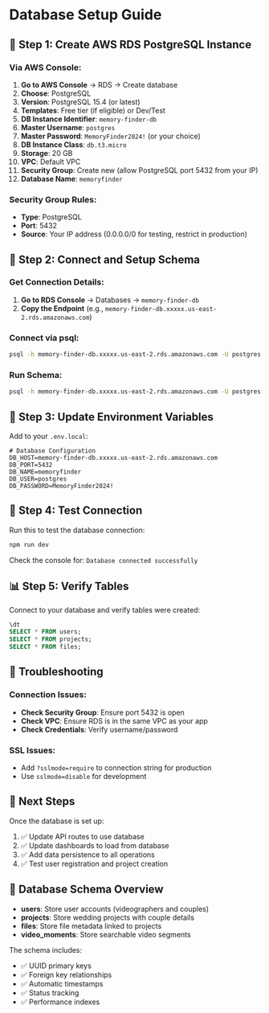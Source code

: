 # Database Setup Guide

## 🚀 **Step 1: Create AWS RDS PostgreSQL Instance**

### Via AWS Console:
1. **Go to AWS Console** → RDS → Create database
2. **Choose**: PostgreSQL
3. **Version**: PostgreSQL 15.4 (or latest)
4. **Templates**: Free tier (if eligible) or Dev/Test
5. **DB Instance Identifier**: `memory-finder-db`
6. **Master Username**: `postgres`
7. **Master Password**: `MemoryFinder2024!` (or your choice)
8. **DB Instance Class**: `db.t3.micro`
9. **Storage**: 20 GB
10. **VPC**: Default VPC
11. **Security Group**: Create new (allow PostgreSQL port 5432 from your IP)
12. **Database Name**: `memoryfinder`

### Security Group Rules:
- **Type**: PostgreSQL
- **Port**: 5432
- **Source**: Your IP address (0.0.0.0/0 for testing, restrict in production)

## 🔧 **Step 2: Connect and Setup Schema**

### Get Connection Details:
1. **Go to RDS Console** → Databases → `memory-finder-db`
2. **Copy the Endpoint** (e.g., `memory-finder-db.xxxxx.us-east-2.rds.amazonaws.com`)

### Connect via psql:
```bash
psql -h memory-finder-db.xxxxx.us-east-2.rds.amazonaws.com -U postgres -d memoryfinder
```

### Run Schema:
```bash
psql -h memory-finder-db.xxxxx.us-east-2.rds.amazonaws.com -U postgres -d memoryfinder -f database-schema.sql
```

## 🔑 **Step 3: Update Environment Variables**

Add to your `.env.local`:
```env
# Database Configuration
DB_HOST=memory-finder-db.xxxxx.us-east-2.rds.amazonaws.com
DB_PORT=5432
DB_NAME=memoryfinder
DB_USER=postgres
DB_PASSWORD=MemoryFinder2024!
```

## 🧪 **Step 4: Test Connection**

Run this to test the database connection:
```bash
npm run dev
```

Check the console for: `Database connected successfully`

## 📊 **Step 5: Verify Tables**

Connect to your database and verify tables were created:
```sql
\dt
SELECT * FROM users;
SELECT * FROM projects;
SELECT * FROM files;
```

## 🚨 **Troubleshooting**

### Connection Issues:
- **Check Security Group**: Ensure port 5432 is open
- **Check VPC**: Ensure RDS is in the same VPC as your app
- **Check Credentials**: Verify username/password

### SSL Issues:
- Add `?sslmode=require` to connection string for production
- Use `sslmode=disable` for development

## 🎯 **Next Steps**

Once the database is set up:
1. ✅ Update API routes to use database
2. ✅ Update dashboards to load from database
3. ✅ Add data persistence to all operations
4. ✅ Test user registration and project creation

## 📝 **Database Schema Overview**

- **users**: Store user accounts (videographers and couples)
- **projects**: Store wedding projects with couple details
- **files**: Store file metadata linked to projects
- **video_moments**: Store searchable video segments

The schema includes:
- ✅ UUID primary keys
- ✅ Foreign key relationships
- ✅ Automatic timestamps
- ✅ Status tracking
- ✅ Performance indexes
